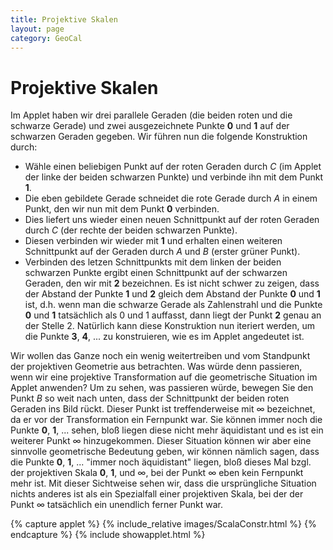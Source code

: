 ```yaml
---
title: Projektive Skalen
layout: page
category: GeoCal
---
```


# Projektive Skalen
Im Applet haben wir drei parallele Geraden (die beiden roten und die schwarze Gerade) und zwei ausgezeichnete Punkte $\mathbf{0}$ und $\mathbf{1}$ auf der schwarzen Geraden gegeben. Wir führen nun die folgende Konstruktion durch:
   * Wähle einen beliebigen Punkt auf der roten Geraden durch $C$ (im Applet der linke der beiden schwarzen Punkte) und verbinde ihn mit dem Punkt $\mathbf{1}$.
   * Die eben gebildete Gerade schneidet die rote Gerade durch $A$ in einem Punkt, den wir nun mit dem Punkt $\mathbf{0}$ verbinden.
   * Dies liefert uns wieder einen neuen Schnittpunkt auf der roten Geraden durch $C$ (der rechte der beiden schwarzen Punkte).
   * Diesen verbinden wir wieder mit $\mathbf{1}$ und erhalten einen weiteren Schnittpunkt auf der Geraden durch $A$ und $B$ (erster grüner Punkt).
   * Verbinden des letzen Schnittpunkts mit dem linken der beiden schwarzen Punkte ergibt einen Schnittpunkt auf der schwarzen Geraden, den wir mit $\mathbf{2}$ bezeichnen.
Es ist nicht schwer zu zeigen, dass der Abstand der Punkte $\mathbf{1}$ und $\mathbf{2}$ gleich dem Abstand der Punkte $\mathbf{0}$ und $\mathbf{1}$ ist, d.h. wenn man die schwarze Gerade als Zahlenstrahl und die Punkte $\mathbf{0}$ und $\mathbf{1}$ tatsächlich als $0$ und $1$ auffasst, dann liegt der Punkt $\mathbf{2}$ genau an der Stelle $2$. Natürlich kann diese Konstruktion nun iteriert werden, um die Punkte $\mathbf{3}$, $\mathbf{4}$, ... zu konstruieren, wie es im Applet angedeutet ist.

Wir wollen das Ganze noch ein wenig weitertreiben und vom Standpunkt der projektiven Geometrie aus betrachten. Was würde denn passieren, wenn wir eine projektive Transformation auf die geometrische Situation im Applet anwenden? Um zu sehen, was passieren würde, bewegen Sie den Punkt $B$ so weit nach unten, dass der Schnittpunkt der beiden roten Geraden ins Bild rückt. Dieser Punkt ist treffenderweise mit $\infty$ bezeichnet, da er vor der Transformation ein Fernpunkt war. Sie können immer noch die Punkte $\mathbf{0}$, $\mathbf{1}$, ... sehen, bloß liegen diese nicht mehr äquidistant und es ist ein weiterer Punkt $\infty$ hinzugekommen. Dieser Situation können wir aber eine sinnvolle geometrische Bedeutung geben, wir können nämlich sagen, dass die Punkte $\mathbf{0}$, $\mathbf{1}$, ... "immer noch äquidistant" liegen, bloß dieses Mal bzgl. der projektiven Skala $\mathbf{0}$, $\mathbf{1}$, und $\infty$, bei der Punkt $\infty$ eben kein Fernpunkt mehr ist. Mit dieser Sichtweise sehen wir, dass die ursprüngliche Situation nichts anderes ist als ein Spezialfall einer projektiven Skala, bei der der Punkt $\infty$ tatsächlich ein unendlich ferner Punkt war.


{% capture applet %} {% include_relative images/ScalaConstr.html %} {% endcapture %}
{% include showapplet.html %}
